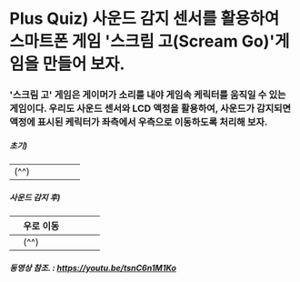 # Plus Quiz) 사운드 감지 센서를 활용하여 스마트폰 게임 '스크림 고(Scream Go)'게임을 만들어 보자.

### '스크림 고' 게임은 게이머가 소리를 내야 게임속 케릭터를 움직일 수 있는 게임이다.  우리도 사운드 센서와 LCD 액정을 활용하여, 사운드가 감지되면 액정에 표시된 케릭터가 좌측에서 우측으로 이동하도록 처리해 보자.



##### 초기)

|      |      |      |      |      |      |
| ---- | ---- | ---- | ---- | ---- | ---- |
| (^^) |      |      |      |      |      |

##### 사운드 감지 후)

|      | 우로 이동 |      |      |      |      |
| ---- | --------- | ---- | ---- | ---- | ---- |
|      | (^^)      |      |      |      |      |

##### 동영상 참조. : https://youtu.be/tsnC6n1M1Ko